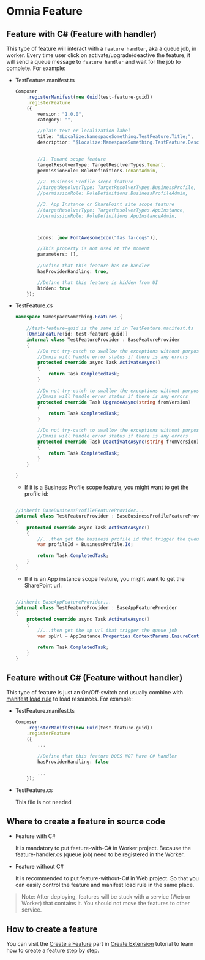 # Omnia Feature

## Feature with C# (Feature with handler)

This type of feature will interact with a `feature handler`, aka a queue job, in worker. Every time user click on activate/upgrade/deactive the feature, it will send a queue message to `feature handler` and wait for the job to complete. For example: 

- TestFeature.manifest.ts

    ```ts
    Composer
        .registerManifest(new Guid(test-feature-guid))
        .registerFeature
        ({
            version: "1.0.0",
            category: "",

            //plain text or localization label
            title: "$Localize:NamespaceSomething.TestFeature.Title;",
            description: "$Localize:NamespaceSomething.TestFeature.Description;",
            

            //1. Tenant scope feature
            targetResolverType: TargetResolverTypes.Tenant,
            permissionRole: RoleDefinitions.TenantAdmin,
            
            //2. Business Profile scope feature
            //targetResolverType: TargetResolverTypes.BusinessProfile,
            //permissionRole: RoleDefinitions.BusinessProfileAdmin,        

            //3. App Instance or SharePoint site scope feature
            //targetResolverType: TargetResolverTypes.AppInstance,
            //permissionRole: RoleDefinitions.AppInstanceAdmin,



            icons: [new FontAwesomeIcon("fas fa-cogs")],

            //This property is not used at the moment
            parameters: [], 
            
            //Define that this feature has C# handler 
            hasProviderHandling: true,

            //Define that this feature is hidden from UI  
            hidden: true
        });
    ```

- TestFeature.cs

    ```cs
    namespace NamespaceSomething.Features {
        
        //test-feature-guid is the same id in TestFeature.manifest.ts
        [OmniaFeature(id: test-feature-guid)]
        internal class TestFeatureProvider : BaseFeatureProvider
        {
            //Do not try-catch to swallow the exceptions without purpose
            //Omnia will handle error status if there is any errors
            protected override async Task ActivateAsync()
            {
                return Task.CompletedTask;
            }

            //Do not try-catch to swallow the exceptions without purpose
            //Omnia will handle error status if there is any errors
            protected override Task UpgradeAsync(string fromVersion)
            {
                return Task.CompletedTask;
            }

            //Do not try-catch to swallow the exceptions without purpose
            //Omnia will handle error status if there is any errors
            protected override Task DeactivateAsync(string fromVersion)
            {
                return Task.CompletedTask;
            }
        }

    }
    ```

    - If it is a Business Profile scope feature, you might want to get the profile id:

    ```cs
    
    //inherit BaseBusinessProfileFeatureProvider...
    internal class TestFeatureProvider : BaseBusinessProfileFeatureProvider
    {
        protected override async Task ActivateAsync()
        {
            //...then get the business profile id that trigger the queue job
            var profileId = BusinessProfile.Id;

            return Task.CompletedTask;
        }
    }

    ```

    - If it is an App instance scope feature, you might want to get the SharePoint url:

    ```cs

    //inherit BaseAppFeatureProvider...
    internal class TestFeatureProvider : BaseAppFeatureProvider
    {
        protected override async Task ActivateAsync()
        {
            //...then get the sp url that trigger the queue job
            var spUrl = AppInstance.Properties.ContextParams.EnsureContextParamStringValue(Fx.SharePoint.Constants.Parameters.SPUrl);

            return Task.CompletedTask;
        }
    }


    ```

## Feature without C# (Feature without handler)

This type of feature is just an On/Off-switch and usually combine with [manifest load rule](https://github.com/preciofishbone/OmniaFx/tree/master/docs/tutorials/omnia-learn/manifest-load-rule#manifest-custom-load-rule) to load resources. For example: 

- TestFeature.manifest.ts

    ```ts
    Composer
        .registerManifest(new Guid(test-feature-guid))
        .registerFeature
        ({
            ...

            //Define that this feature DOES NOT have C# handler 
            hasProviderHandling: false

            ...
        });
    ```

- TestFeature.cs 
  
  This file is not needed


## Where to create a feature in source code

- Feature with C#

    It is mandatory to put feature-with-C# in Worker project. Because the feature-handler.cs (queue job) need to be registered in the Worker. 

- Feature without C#

    It is recommended to put feature-without-C# in Web project. So that you can easily control the feature and manifest load rule in the same place.

> Note: After deploying, features will be stuck with a service (Web or Worker) that contains it. You should not move the features to other service.

## How to create a feature

You can visit the [Create a Feature](https://github.com/preciofishbone/OmniaFx/tree/master/docs/tutorials/first-extension/create-feature#create-a-feature) part in [Create Extension](https://github.com/preciofishbone/OmniaFx/tree/master/docs/tutorials/first-extension#build-your-first-extension-like-a-boss) tutorial to learn how to create a feature step by step.  